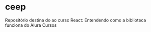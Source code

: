 # ceep
Repositório destina do ao curso React: Entendendo como a biblioteca funciona do Alura Cursos
